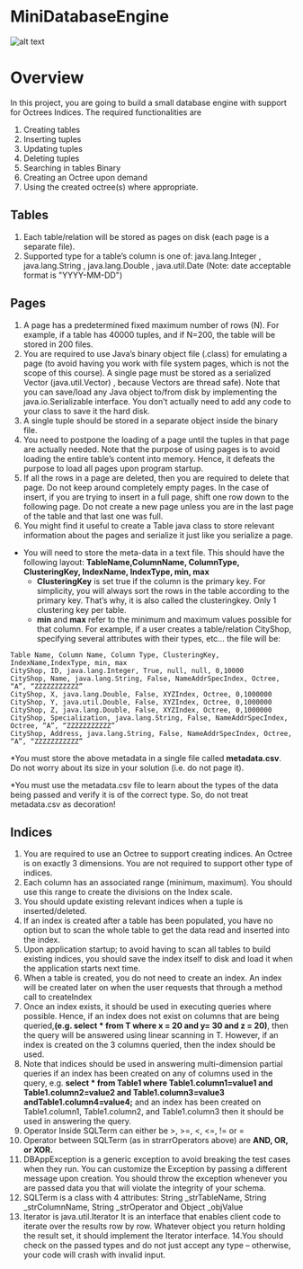 # MiniDatabaseEngine
![alt text](https://docs-assets.developer.apple.com/published/183088f967/octree_2x_d5ec086e-6563-4f2b-99a2-4e1762919c72.png)
# Overview
In this project, you are going to build a small database engine with support for Octrees Indices. 
The required functionalities are 
1. Creating tables 
2. Inserting tuples 
3. Updating tuples
4. Deleting tuples 
5. Searching in tables Binary
6. Creating an Octree upon demand 
7. Using the created octree(s) where appropriate.

## Tables
1. Each table/relation will be stored as pages on disk (each page is a separate file). 
2. Supported type for a table’s column is one of: java.lang.Integer , java.lang.String , 
java.lang.Double , java.util.Date (Note: date acceptable format is "YYYY-MM-DD")
## Pages
1. A page has a predetermined fixed maximum number of rows (N). For example, if a 
table has 40000 tuples, and if N=200, the table will be stored in 200 files. 
2. You are required to use Java’s binary object file (.class) for emulating a page (to avoid 
having you work with file system pages, which is not the scope of this course). A single 
page must be stored as a serialized Vector (java.util.Vector) , because Vectors are thread 
safe). Note that you can save/load any Java object to/from disk by implementing the 
java.io.Serializable interface. You don’t actually need to add any code to your class to 
save it the hard disk.
3. A single tuple should be stored in a separate object inside the binary file. 
4. You need to postpone the loading of a page until the tuples in that page are actually 
needed. Note that the purpose of using pages is to avoid loading the entire table’s content 
into memory. Hence, it defeats the purpose to load all pages upon program startup. 
5. If all the rows in a page are deleted, then you are required to delete that page. Do not 
keep around completely empty pages. In the case of insert, if you are trying to insert in a 
full page, shift one row down to the following page. Do not create a new page unless you 
are in the last page of the table and that last one was full. 
6. You might find it useful to create a Table java class to store relevant information about 
the pages and serialize it just like you serialize a page.



* You will need to store the meta-data in a text file. This should have the following 
layout: 
**TableName,ColumnName, ColumnType, ClusteringKey, IndexName, IndexType, min, max**
  * **ClusteringKey** is set true if the column is the primary key. For simplicity, you will 
always sort the rows in the table according to the primary key. That’s why, it is also 
called the clusteringkey. Only 1 clustering key per table. 
  * **min** and **max** refer to the minimum and maximum values possible for that column. 
For example, if a user creates a table/relation CityShop, specifying several attributes 
with their types, etc… the file will be:

```
Table Name, Column Name, Column Type, ClusteringKey, IndexName,IndexType, min, max 
CityShop, ID, java.lang.Integer, True, null, null, 0,10000 
CityShop, Name, java.lang.String, False, NameAddrSpecIndex, Octree, “A”, “ZZZZZZZZZZZ” 
CityShop, X, java.lang.Double, False, XYZIndex, Octree, 0,1000000 
CityShop, Y, java.util.Double, False, XYZIndex, Octree, 0,1000000 
CityShop, Z, java.lang.Double, False, XYZIndex, Octree, 0,1000000 
CityShop, Specialization, java.lang.String, False, NameAddrSpecIndex, Octree, “A”, “ZZZZZZZZZZZ” 
CityShop, Address, java.lang.String, False, NameAddrSpecIndex, Octree, “A”, “ZZZZZZZZZZZ”
```
*You must store the above metadata in a single file called **metadata.csv**. Do not worry 
about its size in your solution (i.e. do not page it). 

*You must use the metadata.csv file to learn about the types of the data being passed 
and verify it is of the correct type. So, do not treat metadata.csv as decoration!

## Indices
1. You are required to use an Octree to support creating indices. An Octree is on exactly 3 dimensions. You are not required to support other type of indices.
2. Each column has an associated range (minimum, maximum). You should use this range to create the divisions on the Index scale.
3.  You should update existing relevant indices when a tuple is inserted/deleted. 
4.  If an index is created after a table has been populated, you have no option but to scan the whole table to get the data read and inserted into the index.
5.  Upon application startup; to avoid having to scan all tables to build existing indices, you should save the index itself to disk and load it when the application starts next time.
6.  When a table is created, you do not need to create an index. An index will be created later on when the user requests that through a method call to createIndex
7.  Once an index exists, it should be used in executing queries where possible. Hence, if an index does not exist on columns that are being queried,**(e.g. select * from T where x = 20 and y= 30 and z = 20)**, then the query will be answered using linear scanning in T. However, if an index is created on the 3 columns queried, then the index should be used.
8. Note that indices should be used in answering multi-dimension partial queries if an index has been created on any of columns used in the query, e.g. **select * from Table1 where Table1.column1=value1 and Table1.column2=value2 and Table1.column3=value3 andTable1.column4=value4;** and an index has been created on Table1.column1, Table1.column2, and Table1.column3 then it should be used in answering the query.
9. Operator Inside SQLTerm can either be >, >=, <, <=, != or = 
10. Operator between SQLTerm (as in strarrOperators above) are **AND, OR, or XOR.**
11. DBAppException is a generic exception to avoid breaking the test cases when they run. You can customize the Exception by passing a different message upon creation. You should throw the exception whenever you are passed data you that will violate the integrity of your schema. 
12. SQLTerm is a class with 4 attributes: String _strTableName, String _strColumnName, String _strOperator and Object _objValue
13. Iterator is java.util.Iterator It is an interface that enables client code to iterate over the results row by row. Whatever object you return holding the result set, it should implement the Iterator interface.
14.You should check on the passed types and do not just accept any type – otherwise, your code will crash with invalid input. 
